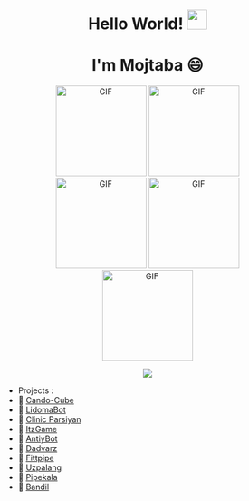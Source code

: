 <h1 align="center"><b>Hello World!    </b><img src="https://media.giphy.com/media/hvRJCLFzcasrR4ia7z/giphy.gif" width="35"></h1>
<h1 align="center" style="border-bottom: none;"><b>I'm Mojtaba 😄</b></h1>

<div align="center">
  <img alt="GIF" height="160px" src="https://media.giphy.com/media/JqDcpPX8vWahUny0pE/giphy.gif" />
  <img alt="GIF" height="160px" src="https://media.giphy.com/media/kHlrPbN9zaoOo7KXDo/giphy.gif" />
</div>
<div align="center">
  <img alt="GIF" height="160px" src="https://media0.giphy.com/media/v1.Y2lkPTc5MGI3NjExZDBjaHNpbXg5MHNiMDU2dGJ2emU3cG56YW56aTdoYTNuMTFuOGd4YyZlcD12MV9pbnRlcm5hbF9naWZfYnlfaWQmY3Q9cw/C8Tij3iox3coBSqVWE/giphy.gif"
    />
  <img alt="GIF" height="160px" src="https://www.vectorlogo.zone/logos/redis/redis-icon.svg"
    />
</div>
<div align="center">
  <img alt="GIF" height="160px" src="https://www.vectorlogo.zone/logos/golang/golang-ar21.svg" />
</div>
<p align="center">
  <a href="https://github.com/DenverCoder1/readme-typing-svg">
    <img src="https://readme-typing-svg.demolab.com?font=Fira+Code&duration=4000&pause=200&center=true&vCenter=true&width=435&lines=Back-end+Developer;Php;Laravel;Mysql">
  </a>
</p>

- Projects :
- 📝 [Cando-Cube](https://candocube.com)
- 📝 [LidomaBot](https://t.me/Lidoma_Agency_Bot)
- 📝 [Clinic Parsiyan](https://clinicparsianfardis.ir)
- 📝 [ItzGame](https://gamerlly-front.liara.run)
- 📝 [AntiyBot](https://t.me/antiybot)
- 📝 [Dadvarz](https://vakildadvarz.com)
- 📝 [Fittpipe](https://fittpipe.com)
- 📝 [Uzpalang](https://uzpalang.com)
- 📝 [Pipekala](https://pipekala.com)
- 📝 [Bandil](https://bandil.store)
